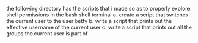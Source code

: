the following directory has the scripts that i made so as to properly explore shell permissions in the bash shell terminal
a. create a script that switches the current user to the user betty
b. write a script that prints out the effective username of the current user
c. write a script that prints out all the groups the current user is part of



